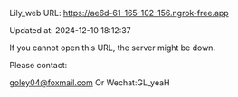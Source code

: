 Lily_web URL: https://ae6d-61-165-102-156.ngrok-free.app

Updated at: 2024-12-10 18:12:37

If you cannot open this URL, the server might be down.

Please contact: 

goley04@foxmail.com Or Wechat:GL_yeaH